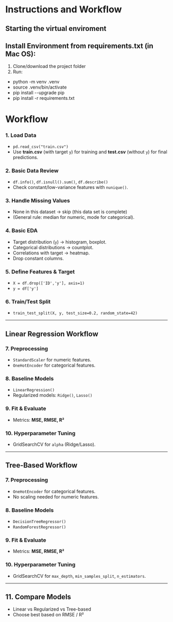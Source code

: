 # Instructions and Workflow

## Starting the virtual enviroment

## Install Environment from requirements.txt (in Mac OS):

1. Clone/download the project folder
2. Run: <br>

- python -m venv .venv
- source .venv/bin/activate
- pip install --upgrade pip
- pip install -r requirements.txt

# Workflow

### 1. Load Data

- `pd.read_csv("train.csv")`
- Use **train.csv** (with target `y`) for training and **test.csv** (without `y`) for final predictions.

### 2. Basic Data Review

- `df.info()`, `df.isnull().sum()`, `df.describe()`
- Check constant/low-variance features with `nunique()`.

### 3. Handle Missing Values

- None in this dataset → skip (this data set is complete)
- (General rule: median for numeric, mode for categorical).

### 4. Basic EDA

- Target distribution (`y`) → histogram, boxplot.
- Categorical distributions → countplot.
- Correlations with target → heatmap.
- Drop constant columns.

### 5. Define Features & Target

- `X = df.drop(['ID','y'], axis=1)`
- `y = df['y']`

### 6. Train/Test Split

- `train_test_split(X, y, test_size=0.2, random_state=42)`

---

## Linear Regression Workflow

### 7. Preprocessing

- `StandardScaler` for numeric features.
- `OneHotEncoder` for categorical features.

### 8. Baseline Models

- `LinearRegression()`
- Regularized models: `Ridge()`, `Lasso()`

### 9. Fit & Evaluate

- Metrics: **MSE, RMSE, R²**

### 10. Hyperparameter Tuning

- GridSearchCV for `alpha` (Ridge/Lasso).

---

## Tree-Based Workflow

### 7. Preprocessing

- `OneHotEncoder` for categorical features.
- No scaling needed for numeric features.

### 8. Baseline Models

- `DecisionTreeRegressor()`
- `RandomForestRegressor()`

### 9. Fit & Evaluate

- Metrics: **MSE, RMSE, R²**

### 10. Hyperparameter Tuning

- GridSearchCV for `max_depth`, `min_samples_split`, `n_estimators`.

---

## 11. Compare Models

- Linear vs Regularized vs Tree-based
- Choose best based on RMSE / R²
